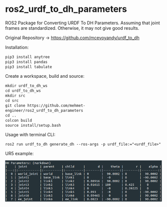 # ros2_urdf_to_dh_parameters
ROS2 Package for Converting URDF To DH Parameters. Assuming that joint frames are standardized. Otherwise, it may not give good results.

Original Repository -> https://github.com/mcevoyandy/urdf_to_dh

Installation:
```
pip3 install anytree
pip3 install pandas
pip3 install tabulate
```

Create a workspace, build and source:
```
mkdir urdf_to_dh_ws
cd urdf_to_dh_ws
mkdir src
cd src
git clone https://github.com/mehmet-engineer/ros2_urdf_to_dh_parameters
cd ..
colcon build
source install/setup.bash
```

Usage with terminal CLI:
```
ros2 run urdf_to_dh generate_dh --ros-args -p urdf_file:="<urdf_file>"
```

UR5 example:

![](ur5_dh.png)
